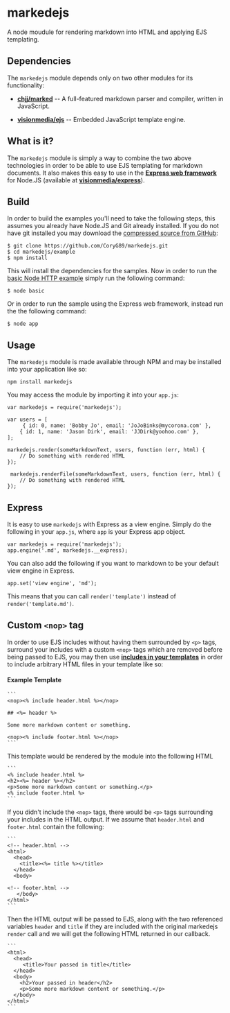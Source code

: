 markedejs
=========

A node moudule for rendering markdown into HTML and applying EJS templating.

## Dependencies

The `markedejs` module depends only on two other modules for its functionality:

  * [**chjj/marked**][1] -- A full-featured markdown parser and compiler,
    written in JavaScript.

  * [**visionmedia/ejs**][2] -- Embedded JavaScript template engine.

## What is it?

The `markedejs` module is simply a way to combine the two above technologies
in order to be able to use EJS templating for markdown documents. It also makes
this easy to use in the [**Express web framework**][3] for Node.JS (available at
[**visionmedia/express**][4]).

## Build

In order to build the examples you'll need to take the following steps, this
assumes you already have Node.JS and Git already installed. If you do not have
git installed you may download the [compressed source from GitHub][5]:

    $ git clone https://github.com/CoryG89/markedejs.git
    $ cd markedejs/example
    $ npm install

This will install the dependencies for the samples. Now in order to run the
[basic Node HTTP example][6] simply run the following command:

    $ node basic

Or in order to run the sample using the Express web framework, instead run the
the following command:

    $ node app

## Usage

The `markedejs` module is made available through NPM and may be installed into
your application like so:

    npm install markedejs

You may access the module by importing it into your `app.js`:

    var markedejs = require('markedejs');

    var users = [
		 { id: 0, name: 'Bobby Jo', email: 'JoJoBinks@mycorona.com' },
        { id: 1, name: 'Jason Dirk', email: 'JJDirk@yoohoo.com' },
    ];

    markedejs.render(someMarkdownText, users, function (err, html) {
        // Do something with rendered HTML
    });

     markedejs.renderFile(someMarkdownText, users, function (err, html) {
        // Do something with rendered HTML
    });

## Express

It is easy to use `markedejs` with Express as a view engine. Simply do the
following in your `app.js`, where `app` is your Express app object.

    var markedejs = require('markedejs');
    app.engine('.md', markedejs.__express);

You can also add the following if you want to markdown to be your default view
engine in Express.

    app.set('view engine', 'md');

This means that you can call `render('template')` instead of
 `render('template.md')`.

## Custom `<nop>` tag

In order to use EJS includes without having them surrounded by `<p>` tags,
surround your includes with a custom `<nop>` tags which are removed before
being passed to EJS, you may then use [**includes in your templates**][7] in
order to include arbitrary HTML files in your template like so:

#### Example Template

    ```
    <nop><% include header.html %></nop>
    
    ## <%= header %>

    Some more markdown content or something.

    <nop><% include footer.html %></nop>
    ```

This template would be rendered by the module into the following HTML

    ```
    <% include header.html %>
    <h2><%= header %></h2>
    <p>Some more markdown content or something.</p>
    <% include footer.html %>
    ```

If you didn't include the `<nop>` tags, there would be `<p>` tags surrounding
your includes in the HTML output. If we assume that `header.html` and 
`footer.html` contain the following:

    ```
    <!-- header.html -->
    <html>
      <head>
        <title><%= title %></title>
      </head>
      <body>

    <!-- footer.html -->
       </body>
    </html>
    ```

Then the HTML output will be passed to EJS, along with the two referenced
variables `header` and `title` if they are included with the original
markedejs `render` call and we will get the following HTML returned in our
callback.

    ```
    <html>
      <head>
         <title>Your passed in title</title>
      </head>
      <body>
        <h2>Your passed in header</h2>
        <p>Some more markdown content or something.</p>
      </body>
    </html>
    ```

[1]: https://github.com/chjj/marked
[2]: https://github.com/visionmedia/ejs
[3]: http://expressjs.com
[4]: https://github.com/visionmedia/express
[5]: https://github.com/CoryG89/markedejs
[6]: example/basic.js
[7]: example/app.js
[8]: example/views/template.md